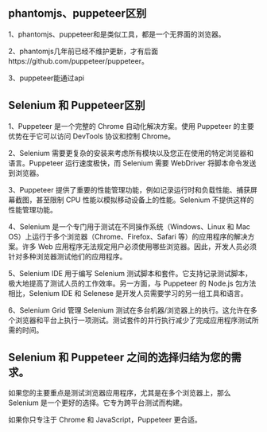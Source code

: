 ## phantomjs、puppeteer区别
1、phantomjs、puppeteer和是类似工具，都是一个无界面的浏览器。

2、phantomjs几年前已经不维护更新，才有后面https://github.com/puppeteer/puppeteer。

3、puppeteer能通过api

## Selenium 和 Puppeteer区别

1、Puppeteer 是一个完整的 Chrome 自动化解决方案。使用 Puppeteer 的主要优势在于它可以访问 DevTools 协议和控制 Chrome。

2、Selenium 需要更复杂的安装来考虑所有模块以及您正在使用的特定浏览器和语言。Puppeteer 运行速度极快，而 Selenium 需要 WebDriver 将脚本命令发送到浏览器。

3、Puppeteer 提供了重要的性能管理功能，例如记录运行时和负载性能、捕获屏幕截图，甚至限制 CPU 性能以模拟移动设备上的性能。Selenium 不提供这样的性能管理功能。

4、Selenium 是一个专门用于测试在不同操作系统（Windows、Linux 和 Mac OS）上运行于多个浏览器（Chrome、Firefox、Safari 等）的应用程序的解决方案。许多 Web 应用程序无法规定用户必须使用哪些浏览器。因此，开发人员必须针对多种浏览器测试他们的应用程序。

5、Selenium IDE 用于编写 Selenium 测试脚本和套件。它支持记录测试脚本，极大地提高了测试人员的工作效率。另一方面，与 Puppeteer 的 Node.js 包方法相比，Selenium IDE 和 Selenese 是开发人员需要学习的另一组工具和语言。

6、Selenium Grid 管理 Selenium 测试在多台机器/浏览器上的执行。这允许在多个浏览器和平台上执行一项测试。测试套件的并行执行减少了完成应用程序测试所需的时间。


## Selenium 和 Puppeteer 之间的选择归结为您的需求。

如果您的主要重点是测试浏览器应用程序，尤其是在多个浏览器上，那么 Selenium 是一个更好的选择。它专为跨平台测试而构建。

如果你只专注于 Chrome 和 JavaScript，Puppeteer 更合适。
